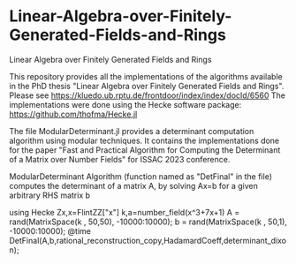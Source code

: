 # Linear-Algebra-over-Finitely-Generated-Fields-and-Rings
Linear Algebra over Finitely Generated Fields and Rings 

This repository provides all the implementations of the algorithms available in the PhD thesis "Linear Algebra over Finitely Generated Fields and Rings". Please see https://kluedo.ub.rptu.de/frontdoor/index/index/docId/6560 
The implementations were done using the Hecke software package: https://github.com/thofma/Hecke.jl

The file ModularDeterminant.jl provides a determinant computation algorithm using modular techniques. It contains the implementations done for the paper "Fast and Practical Algorithm for Computing the Determinant of a Matrix over Number Fields" for ISSAC 2023 conference. 

ModularDeterminant Algorithm (function named as "DetFinal" in the file) computes the determinant of a matrix A, by solving Ax=b for a given arbitrary RHS matrix b  


using Hecke
Zx,x=FlintZZ["x"]
k,a=number_field(x^3+7x+1)
A = rand(MatrixSpace(k , 50,50), -10000:10000);
b = rand(MatrixSpace(k , 50,1), -10000:10000);
@time DetFinal(A,b,rational_reconstruction_copy,HadamardCoeff,determinant_dixon);
